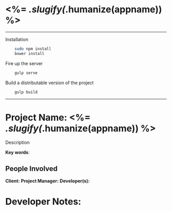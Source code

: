  <%= _.slugify(_.humanize(appname)) %>
=====================

---------------

Installation


```sh
    sudo npm install
    bower install
```

Fire up the server

```sh
    gulp serve
```

Build a distributable version of the project

```sh
    gulp build
```



----------

# Project Name:  <%= _.slugify(_.humanize(appname)) %>

Description

**Key words**: 

## People Involved
**Client:** 
**Project Manager:** 
**Developer(s):** 

# Developer Notes:
